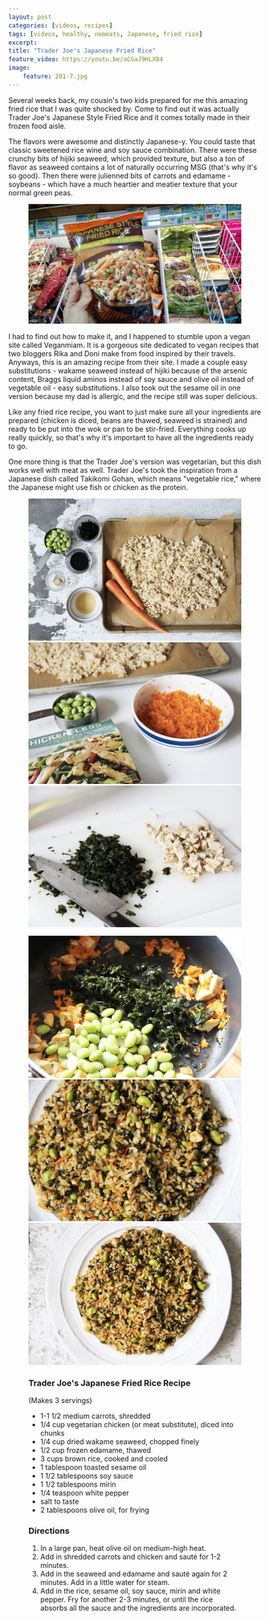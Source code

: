 ```yaml
---
layout: post
categories: [videos, recipes]
tags: [videos, healthy, nomeats, Japanese, fried rice]
excerpt: 
title: "Trader Joe's Japanese Fried Rice" 
feature_video: https://youtu.be/aCGaJ9HLX84
image:
    feature: 201-7.jpg
---
```


Several weeks back, my cousin's two kids prepared for me this amazing fried rice that I was quite shocked by.  Come to find out it was actually Trader Joe's Japanese Style Fried Rice and it comes totally made in their frozen food aisle.

The flavors were awesome and distinctly Japanese-y.  You could taste that classic sweetened rice wine and soy sauce combination.  There were these crunchy bits of hijiki seaweed, which provided texture, but also a ton of flavor as seaweed contains a lot of naturally occurring MSG (that's why it's so good).  Then there were julienned bits of carrots and edamame - soybeans - which have a much heartier and meatier texture that your normal green peas.

<figure>
    <img src="/images/201-8.jpg">
</figure>

I had to find out how to make it, and I happened to stumble upon a vegan site called Veganmiam.  It is a gorgeous site dedicated to vegan recipes that two bloggers Rika and Doni make from food inspired by their travels.  Anyways, this is an amazing recipe from their site.  I made a couple easy substitutions - wakame seaweed instead of hijiki because of the arsenic content, Braggs liquid aminos instead of soy sauce and olive oil instead of vegetable oil - easy substitutions.  I also took out the sesame oil in one version because my dad is allergic, and the recipe still was super delicious.

Like any fried rice recipe, you want to just make sure all your ingredients are prepared (chicken is diced, beans are thawed, seaweed is strained) and ready to be put into the wok or pan to be stir-fried.  Everything cooks up really quickly, so that's why it's important to have all the ingredients ready to go.  

One more thing is that the Trader Joe's version was vegetarian, but this dish works well with meat as well.  Trader Joe's took the inspiration from a Japanese dish called Takikomi Gohan, which means "vegetable rice," where the Japanese might use fish or chicken as the protein.

<figure class="third">
    <img src="/images/201-2.jpg">
    <img src="/images/201-3.jpg">
    <img src="/images/201-4.jpg">
</figure>

<figure class="third">
    <img src="/images/201-5.jpg">
    <img src="/images/201-6.jpg">
    <img src="/images/201-7.jpg">
</figure>

<figure class="ingredients" markdown="1">

### Trader Joe's Japanese Fried Rice Recipe

(Makes 3 servings)

- 1-1 1/2 medium carrots, shredded
- 1/4 cup vegetarian chicken (or meat substitute), diced into chunks
- 1/4 cup dried wakame seaweed, chopped finely
- 1/2 cup frozen edamame, thawed
- 3 cups brown rice, cooked and cooled
- 1 tablespoon toasted sesame oil
- 1 1/2 tablespoons soy sauce
- 1 1/2 tablespoons mirin 
- 1/4 teaspoon white pepper
- salt to taste
- 2 tablespoons olive oil, for frying
 

</figure>
<figure class="directions" markdown="1">

### Directions

1. In a large pan, heat olive oil on medium-high heat.
2. Add in shredded carrots and chicken and sauté for 1-2 minutes.
3. Add in the seaweed and edamame and sauté again for 2 minutes.  Add in a little water for steam.
4. Add in the rice, sesame oil, soy sauce, mirin and white pepper.  Fry for another 2-3 minutes, or until the rice absorbs all the sauce and the ingredients are incorporated. 

</figure>
